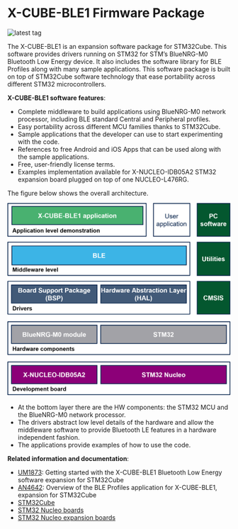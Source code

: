 # X-CUBE-BLE1 Firmware Package

![latest tag](https://img.shields.io/github/v/tag/STMicroelectronics/x-cube-ble1.svg?color=brightgreen)

The X-CUBE-BLE1 is an expansion software package for STM32Cube. This software provides drivers running on STM32 for STM’s BlueNRG-M0 Bluetooth Low Energy device. It also includes the software library for BLE Profiles along with many sample applications. This software package is built on top of STM32Cube software technology that ease portability across different STM32 microcontrollers.

**X-CUBE-BLE1 software features**:

- Complete middleware to build applications using BlueNRG-M0 network processor, including BLE standard Central and Peripheral profiles.
- Easy portability across different MCU families thanks to STM32Cube.
- Sample applications that the developer can use to start experimenting with the code.
- References to free Android and iOS Apps that can be used along with the sample applications.
- Free, user-friendly license terms.
- Examples implementation available for X-NUCLEO-IDB05A2 STM32 expansion board plugged on top of one NUCLEO-L476RG.

The figure below shows the overall architecture.

[![X-CUBE-BLE1 Block Diagram](_htmresc/X-CUBE-BLE1_components_2020.png)]()

- At the bottom layer there are the HW components: the STM32 MCU and the BlueNRG-M0 network processor.
- The drivers abstract low level details of the hardware and allow the middleware software to provide Bluetooth LE features in a hardware independent fashion.
- The applications provide examples of how to use the code.

**Related information and documentation**:

- [UM1873](https://www.st.com/content/st_com/en/products/embedded-software/mcu-mpu-embedded-software/stm32-embedded-software/stm32cube-expansion-packages/x-cube-ble1.html#documentation): Getting started with the X-CUBE-BLE1 Bluetooth Low Energy software expansion for STM32Cube
- [AN4642](https://www.st.com/content/st_com/en/products/embedded-software/mcu-mpu-embedded-software/stm32-embedded-software/stm32cube-expansion-packages/x-cube-ble1.html#documentation): Overview of the BLE Profiles application for X-CUBE-BLE1, expansion for STM32Cube
- [STM32Cube](http://www.st.com/stm32cube)
- [STM32 Nucleo boards](http://www.st.com/stm32nucleo)
- [STM32 Nucleo expansion boards](http://www.st.com/x-nucleo)
